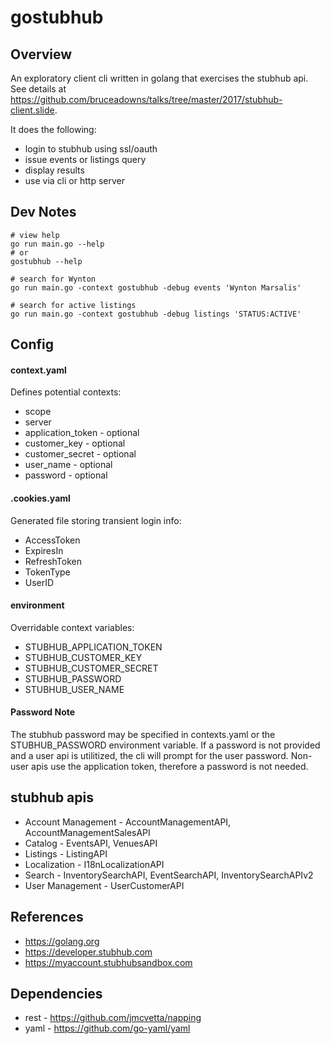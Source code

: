 # gostubhub

## Overview

An exploratory client cli written in golang that exercises the stubhub api. See details at https://github.com/bruceadowns/talks/tree/master/2017/stubhub-client.slide.

It does the following:

* login to stubhub using ssl/oauth
* issue events or listings query
* display results
* use via cli or http server

## Dev Notes

```
# view help
go run main.go --help
# or
gostubhub --help

# search for Wynton
go run main.go -context gostubhub -debug events 'Wynton Marsalis'

# search for active listings
go run main.go -context gostubhub -debug listings 'STATUS:ACTIVE'
```

## Config

#### context.yaml

Defines potential contexts:

* scope
* server
* application_token - optional
* customer_key - optional
* customer_secret - optional
* user_name - optional
* password - optional

#### .cookies.yaml

Generated file storing transient login info:

* AccessToken
* ExpiresIn
* RefreshToken
* TokenType
* UserID

#### environment

Overridable context variables:

* STUBHUB_APPLICATION_TOKEN
* STUBHUB_CUSTOMER_KEY
* STUBHUB_CUSTOMER_SECRET
* STUBHUB_PASSWORD
* STUBHUB_USER_NAME

#### Password Note

The stubhub password may be specified in contexts.yaml or the STUBHUB_PASSWORD environment variable. If a password is not provided and a user api is utilitized, the cli will prompt for the user password. Non-user apis use the application token, therefore a password is not needed.

## stubhub apis

* Account Management - AccountManagementAPI, AccountManagementSalesAPI
* Catalog - EventsAPI, VenuesAPI
* Listings - ListingAPI
* Localization - I18nLocalizationAPI
* Search - InventorySearchAPI, EventSearchAPI, InventorySearchAPIv2
* User Management - UserCustomerAPI

## References

* https://golang.org
* https://developer.stubhub.com
* https://myaccount.stubhubsandbox.com

## Dependencies

* rest - https://github.com/jmcvetta/napping
* yaml - https://github.com/go-yaml/yaml
